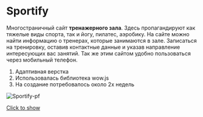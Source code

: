# Sportify

Многостраничный сайт **тренажерного зала**.
Здесь пропагандируют как тяжелые виды спорта, так и йогу, пилатес, аэробику.
На сайте можно найти информацию о тренерах, которые занимаются в зале. Записаться на тренировку, оставив контактные данные и указав направление интересующих вас занятий.
Так же этим сайтом удобно пользоваться через мобильный телефон.

1. Адаптивная верстка
2. Использовалась библиотека wow.js
3. На создание потребовалось около 2х недель

![Sportify-pf](sportify.gif)

[Click to show](https://brainhdv.github.io/Sportify-index)
